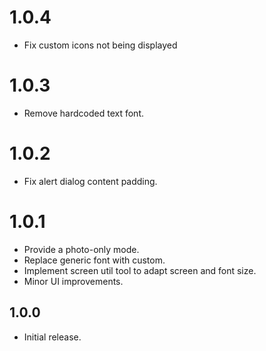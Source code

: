 # 1.0.4

* Fix custom icons not being displayed

# 1.0.3

* Remove hardcoded text font.

# 1.0.2

* Fix alert dialog content padding.

# 1.0.1

* Provide a photo-only mode.
* Replace generic font with custom.
* Implement screen util tool to adapt screen and font size.
* Minor UI improvements.

## 1.0.0

* Initial release.
